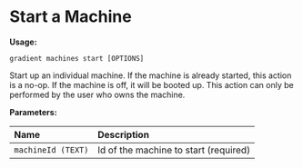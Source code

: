 # Start a Machine

**Usage:**

```text
gradient machines start [OPTIONS]
```

Start up an individual machine. If the machine is already started, this action is a no-op. If the machine is off, it will be booted up. This action can only be performed by the user who owns the machine.

**Parameters:**

| Name | Description |
| :--- | :--- |
| `machineId (TEXT)` | Id of the machine to start \(required\) |


